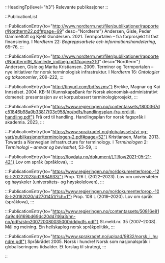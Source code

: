 ::HeadingTp{level="h3"}
Relevante publikasjoner
::


::PublicationList

  :::PublicationEntry{to="http://www.nordterm.net/filer/publikationer/rapporter/Nordterm22.pdf#page=69" desc="Nordterm"}
  Andersen, Gisle, Peder Gammeltoft og Kjetil Gundersen. 2021. Termportalen – fra forprosjekt til fast
  finansiering. I *Nordterm* 22: *Begreppsarbete och informationshandetering*, 65–76,
  :::

  :::PublicationEntry{to="http://www.nordterm.net/filer/publikationer/rapporter/Nordterm16_Samlede_indlaeg.pdf#page=210" desc="Nordterm"}
  Andersen, Gisle og Marita Kristiansen. 2009. Terminor og Termportalen – nye initiativer for norsk terminologisk
  infrastruktur. I *Nordterm* 16: *Ontologier og taksonomier*, 209–222,
  :::

  :::PublicationEntry{to="http://tinyurl.com/bdfsszmv"}
  Brekke, Magnar og Kai Innselset. 2004. KB-N (KunnskapsBank for Norsk
  økonomisk-administrativt domene): presentasjon av et korpusbasert
  terminologiprosjekt,
  :::

  :::PublicationEntry{to="https://www.regjeringen.no/contentassets/1800367dc51846b98a0b33817f03c958/no/pdfs/handlingsplan-fra-ord-til-handling.pdf"}
  Frå ord til handling. Handlingsplan for norsk fagspråk i akademia. 2023,
  :::

  :::PublicationEntry{to="https://www.sprakradet.no/globalassets/vi-og-vart/publikasjoner/terminologen-2.pdf#page=52"}
  Kristiansen, Marita. 2013. Towards a Norwegian infrastructure for terminology. I *Terminologen* 2: *Terminologi – ansvar og bevissthet*, 53–59,
  :::

  :::PublicationEntry{to="https://lovdata.no/dokument/LTI/lov/2021-05-21-42"}
  Lov om språk (språklova),
  :::

  :::PublicationEntry{to="https://www.regjeringen.no/no/dokumenter/prop.-126-l-20222023/id2984933/"}
  Prop. 126 L (2022–2023). Lov om universiteter og høyskoler (universitets- og høyskoleloven),
  :::

  :::PublicationEntry{to="https://www.regjeringen.no/no/dokumenter/prop.-108-l-20192020/id2701451/?ch=1"}
  Prop. 108 L (2019–2020). Lov om språk (språklova),
  :::

  :::PublicationEntry{to="https://www.regjeringen.no/contentassets/50816e814a9c46169bd69dc20dd746a3/nn-no/pdfs/stm200720080035000dddpdfs.pdf"}
  St.meld.nr. 35 (2007–2008). Mål og meining. Ein heilskapleg norsk språkpolitikk,
  :::

  :::PublicationEntry{to="https://www.sprakradet.no/upload/9832/norsk_i_hundre.pdf"}
  Språkrådet 2005. Norsk i hundre! Norsk som nasjonalspråk i globaliseringens tidsalder. Et forslag til strategi,
  :::

::
